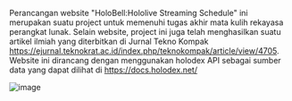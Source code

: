 Perancangan website "HoloBell:Hololive Streaming Schedule" ini merupakan suatu project untuk memenuhi tugas akhir mata kulih rekayasa perangkat lunak. Selain website, project ini juga telah menghasilkan suatu artikel ilmiah yang diterbitkan di Jurnal Tekno Kompak https://ejurnal.teknokrat.ac.id/index.php/teknokompak/article/view/4705. Website ini dirancang dengan menggunakan holodex API sebagai sumber data yang dapat dilihat di https://docs.holodex.net/


![image](https://github.com/user-attachments/assets/c6072669-4e30-4870-b3a9-79752bab6563)
